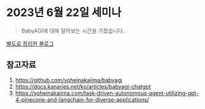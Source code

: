 # 2023년 6월 22일 세미나

> BabyAGI에 대해 알아보는 시간을 가졌습니다.

[별도로 정리한 블로그](https://velog.io/@yeongsang2/babyagi-Agent-ai)

## 참고자료
1. https://github.com/yoheinakajima/babyagi   
2. https://docs.kanaries.net/ko/articles/babyagi-chatgpt
3. https://yoheinakajima.com/task-driven-autonomous-agent-utilizing-gpt-4-pinecone-and-langchain-for-diverse-applications/
